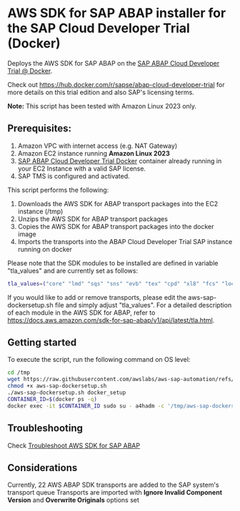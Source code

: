 # AWS SDK for SAP ABAP installer for the SAP Cloud Developer Trial (Docker)

Deploys the AWS SDK for SAP ABAP on the [SAP ABAP Cloud Developer Trial @ Docker](https://hub.docker.com/r/sapse/abap-cloud-developer-trial).

Check out https://hub.docker.com/r/sapse/abap-cloud-developer-trial for more details on this trial edition and also SAP's licensing terms.

**Note:** This script has been tested with Amazon Linux 2023 only.

## Prerequisites:

1. Amazon VPC with internet access (e.g. NAT Gateway)
2. Amazon EC2 instance running **Amazon Linux 2023**
3. [SAP ABAP Cloud Developer Trial Docker](https://hub.docker.com/r/sapse/abap-cloud-developer-trial) container already running in your EC2 Instance with a valid SAP license.
4. SAP TMS is configured and activated.
	
This script performs the following:

1. Downloads the AWS SDK for ABAP transport packages into the EC2 instance (/tmp)
2. Unzips the AWS SDK for ABAP transport packages
3. Copies the AWS SDK for ABAP transport packages into the docker image
4. Imports the transports into the ABAP Cloud Developer Trial SAP instance running on docker
	
Please note that the SDK modules to be installed are defined in variable "tla_values" and are currently set as follows:

```bash
tla_values=("core" "lmd" "sqs" "sns" "evb" "tex" "cpd" "xl8" "fcs" "loc" "cwl" "cwt" "cwe" "glu" "dbr" "dyn" "bdk" "bdr" "lr1" "lr2" "rek" "fcq")
```

If you would like to add or remove transports, please edit the aws-sap-dockersetup.sh file and simply adjust "tla_values". For a detailed description of each module in the AWS SDK for ABAP, refer to https://docs.aws.amazon.com/sdk-for-sap-abap/v1/api/latest/tla.html.	

## Getting started

To execute the script, run the following command on OS level:

```bash
cd /tmp
wget https://raw.githubusercontent.com/awslabs/aws-sap-automation/refs/heads/main/abapsdk_abap_cloud_developer_trial/aws-sap-dockersetup.sh
chmod +x aws-sap-dockersetup.sh
./aws-sap-dockersetup.sh docker_setup
CONTAINER_ID=$(docker ps -q)
docker exec -it $CONTAINER_ID sudo su - a4hadm -c '/tmp/aws-sap-dockersetup.sh sap_setup'
```

## Troubleshooting

Check [Troubleshoot AWS SDK for SAP ABAP](https://docs.aws.amazon.com/sdk-for-sapabap/latest/developer-guide/troubleshoot.html)

## Considerations

Currently, 22 AWS ABAP SDK transports are added to the SAP system's transport queue
Transports are imported with **Ignore Invalid Component Version** and **Overwrite Originals** options set